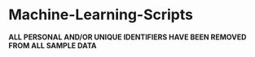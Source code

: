 # Machine-Learning-Scripts

**ALL PERSONAL AND/OR UNIQUE IDENTIFIERS HAVE BEEN REMOVED FROM ALL SAMPLE DATA**  
